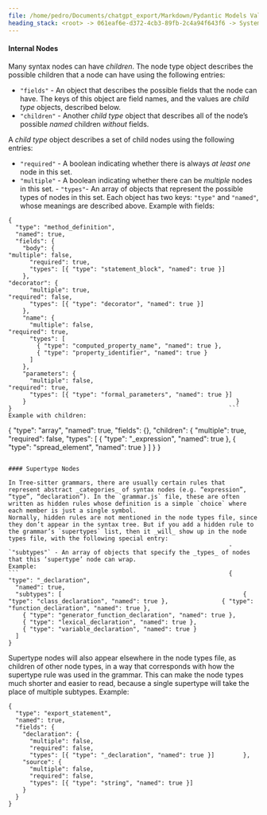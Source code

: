 ```yaml
---
file: /home/pedro/Documents/chatgpt_export/Markdown/Pydantic Models Validate Grammar.md
heading_stack: <root> -> 061eaf6e-d372-4cb3-89fb-2c4a94f643f6 -> System -> cc0cd000-c5d4-4660-bc2e-8fe013b3c090 -> System -> aaa29d07-977b-4c5b-84ea-2dbd6660aa55 -> User -> Basic Info -> Internal Nodes
---
```

#### Internal Nodes                                           
Many syntax nodes can have _children_. The node type object describes the possible children that a node can have using the following entries:

-   `"fields"` - An object that describes the possible fields that the node can have. The keys of this object are field names, and the values are _child type_ objects, described below.
-   `"children"` - Another _child type_ object that describes all of the node’s possible _named_ children _without_ fields.

A _child type_ object describes a set of child nodes using the following entries:

-   `"required"` - A boolean indicating whether there is always _at least one_ node in this set.
-   `"multiple"` - A boolean indicating whether there can be _multiple_ nodes in this set.                                  -   `"types"`\- An array of objects that represent the possible types of nodes in this set. Each object has two keys: `"type"` and `"named"`, whose meanings are described above.
                                                              Example with fields:

```
{
  "type": "method_definition",
  "named": true,
  "fields": {
    "body": {                                                       "multiple": false,
      "required": true,
      "types": [{ "type": "statement_block", "named": true }]
    },                                                            "decorator": {
      "multiple": true,                                             "required": false,
      "types": [{ "type": "decorator", "named": true }]
    },
    "name": {
      "multiple": false,                                            "required": true,
      "types": [
        { "type": "computed_property_name", "named": true },
        { "type": "property_identifier", "named": true }
      ]
    },
    "parameters": {
      "multiple": false,                                            "required": true,
      "types": [{ "type": "formal_parameters", "named": true }]
    }                                                           }
}                                                             ```                                                           
Example with children:                                        
```
{
  "type": "array",
  "named": true,                                                "fields": {},
  "children": {
    "multiple": true,
    "required": false,
    "types": [
      { "type": "_expression", "named": true },                     { "type": "spread_element", "named": true }
    ]                                                           }
}
```

#### Supertype Nodes

In Tree-sitter grammars, there are usually certain rules that represent abstract _categories_ of syntax nodes (e.g. “expression”, “type”, “declaration”). In the `grammar.js` file, these are often written as hidden rules whose definition is a simple `choice` where each member is just a single symbol.                                                                        Normally, hidden rules are not mentioned in the node types file, since they don’t appear in the syntax tree. But if you add a hidden rule to the grammar’s `supertypes` list, then it _will_ show up in the node types file, with the following special entry:
                                                              -   `"subtypes"` - An array of objects that specify the _types_ of nodes that this ‘supertype’ node can wrap.               
Example:                                                                                                                    ```                                                           {                                                               "type": "_declaration",
  "named": true,
  "subtypes": [                                                   { "type": "class_declaration", "named": true },               { "type": "function_declaration", "named": true },
    { "type": "generator_function_declaration", "named": true },
    { "type": "lexical_declaration", "named": true },
    { "type": "variable_declaration", "named": true }
  ]
}
```

Supertype nodes will also appear elsewhere in the node types file, as children of other node types, in a way that corresponds with how the supertype rule was used in the grammar. This can make the node types much shorter and easier to read, because a single supertype will take the place of multiple subtypes. 
Example:

```
{
  "type": "export_statement",
  "named": true,
  "fields": {
    "declaration": {
      "multiple": false,
      "required": false,
      "types": [{ "type": "_declaration", "named": true }]        },
    "source": {
      "multiple": false,
      "required": false,
      "types": [{ "type": "string", "named": true }]
    }
  }
}
```

